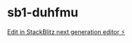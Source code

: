 # sb1-duhfmu

[Edit in StackBlitz next generation editor ⚡️](https://stackblitz.com/~/github.com/mininaim/sb1-duhfmu)